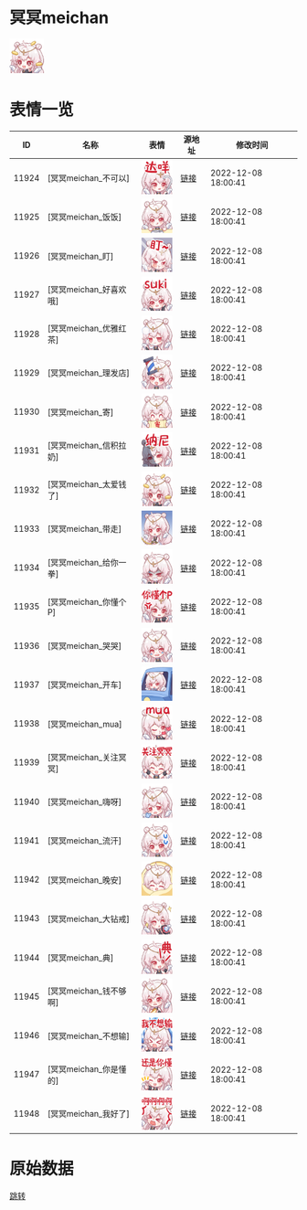 # 冥冥meichan

<img src="./cover.png" height="60" alt="cover" />

# 表情一览

|ID|名称|表情|源地址|修改时间|
|----|----|----|----|----|
|11924|[冥冥meichan_不可以]|<img src="./pic/011924_%5B冥冥meichan_不可以%5D.png" height="60" alt="不可以"/>|[链接](https://i0.hdslb.com/bfs/garb/item/5cfc0218594fbe8b2946e67e03fc4ea5c4a19d36.png)|2022-12-08 18:00:41|
|11925|[冥冥meichan_饭饭]|<img src="./pic/011925_%5B冥冥meichan_饭饭%5D.png" height="60" alt="饭饭"/>|[链接](https://i0.hdslb.com/bfs/garb/item/79a5c3bda7449e06f032c095144d8218b9acb335.png)|2022-12-08 18:00:41|
|11926|[冥冥meichan_盯]|<img src="./pic/011926_%5B冥冥meichan_盯%5D.png" height="60" alt="盯"/>|[链接](https://i0.hdslb.com/bfs/garb/item/9c9419db0b80a40ab36eed395251e7efe6421b69.png)|2022-12-08 18:00:41|
|11927|[冥冥meichan_好喜欢哦]|<img src="./pic/011927_%5B冥冥meichan_好喜欢哦%5D.png" height="60" alt="好喜欢哦"/>|[链接](https://i0.hdslb.com/bfs/garb/item/3cc66caaf1a62e1778b18a458e58b38df99cfa0f.png)|2022-12-08 18:00:41|
|11928|[冥冥meichan_优雅红茶]|<img src="./pic/011928_%5B冥冥meichan_优雅红茶%5D.png" height="60" alt="优雅红茶"/>|[链接](https://i0.hdslb.com/bfs/garb/item/8698f417982fd8d5abadf5207407532bb1b5b44f.png)|2022-12-08 18:00:41|
|11929|[冥冥meichan_理发店]|<img src="./pic/011929_%5B冥冥meichan_理发店%5D.png" height="60" alt="理发店"/>|[链接](https://i0.hdslb.com/bfs/garb/item/6026b23be561844d08c5bc4b2d66316c3eeebb15.png)|2022-12-08 18:00:41|
|11930|[冥冥meichan_寄]|<img src="./pic/011930_%5B冥冥meichan_寄%5D.png" height="60" alt="寄"/>|[链接](https://i0.hdslb.com/bfs/garb/item/4de329afec2e0ebe3c4d0db0da710721bed35ff3.png)|2022-12-08 18:00:41|
|11931|[冥冥meichan_信积拉奶]|<img src="./pic/011931_%5B冥冥meichan_信积拉奶%5D.png" height="60" alt="信积拉奶"/>|[链接](https://i0.hdslb.com/bfs/garb/item/57902ef1f2392e1b8ca4a92ee9c844c18b633009.png)|2022-12-08 18:00:41|
|11932|[冥冥meichan_太爱钱了]|<img src="./pic/011932_%5B冥冥meichan_太爱钱了%5D.png" height="60" alt="太爱钱了"/>|[链接](https://i0.hdslb.com/bfs/garb/item/e3d018abc7dfcaba7a95b512d313591ec015e984.png)|2022-12-08 18:00:41|
|11933|[冥冥meichan_带走]|<img src="./pic/011933_%5B冥冥meichan_带走%5D.png" height="60" alt="带走"/>|[链接](https://i0.hdslb.com/bfs/garb/item/9862fdd11fb28e2456a5cd3f864f87a46f20604f.png)|2022-12-08 18:00:41|
|11934|[冥冥meichan_给你一拳]|<img src="./pic/011934_%5B冥冥meichan_给你一拳%5D.png" height="60" alt="给你一拳"/>|[链接](https://i0.hdslb.com/bfs/garb/item/9b9e4aa83cedd7016bf2f2a83bbe838b648f01ff.png)|2022-12-08 18:00:41|
|11935|[冥冥meichan_你懂个P]|<img src="./pic/011935_%5B冥冥meichan_你懂个P%5D.png" height="60" alt="你懂个P"/>|[链接](https://i0.hdslb.com/bfs/garb/item/ffa551eaec65b9b3e33eb388fb91f9c02e4ff67a.png)|2022-12-08 18:00:41|
|11936|[冥冥meichan_哭哭]|<img src="./pic/011936_%5B冥冥meichan_哭哭%5D.png" height="60" alt="哭哭"/>|[链接](https://i0.hdslb.com/bfs/garb/item/32817fbdd4226afe71e1aa3d8f0a91c62729567d.png)|2022-12-08 18:00:41|
|11937|[冥冥meichan_开车]|<img src="./pic/011937_%5B冥冥meichan_开车%5D.png" height="60" alt="开车"/>|[链接](https://i0.hdslb.com/bfs/garb/item/3414c37849153f2ebd0fe6c8d7298bbc711c4ed9.png)|2022-12-08 18:00:41|
|11938|[冥冥meichan_mua]|<img src="./pic/011938_%5B冥冥meichan_mua%5D.png" height="60" alt="mua"/>|[链接](https://i0.hdslb.com/bfs/garb/item/21b927b32c186a8c4dd12ff48fcb19461d8dcd0e.png)|2022-12-08 18:00:41|
|11939|[冥冥meichan_关注冥冥]|<img src="./pic/011939_%5B冥冥meichan_关注冥冥%5D.png" height="60" alt="关注冥冥"/>|[链接](https://i0.hdslb.com/bfs/garb/item/55cfde3719b757aa211e5f1d136cd8c8a1e0dc2f.png)|2022-12-08 18:00:41|
|11940|[冥冥meichan_嗨呀]|<img src="./pic/011940_%5B冥冥meichan_嗨呀%5D.png" height="60" alt="嗨呀"/>|[链接](https://i0.hdslb.com/bfs/garb/item/caebcb782f3a8742548786cd52cb4d80d8353e03.png)|2022-12-08 18:00:41|
|11941|[冥冥meichan_流汗]|<img src="./pic/011941_%5B冥冥meichan_流汗%5D.png" height="60" alt="流汗"/>|[链接](https://i0.hdslb.com/bfs/garb/item/014bd9e4519567f7f711c0ef8138ffcd022750cd.png)|2022-12-08 18:00:41|
|11942|[冥冥meichan_晚安]|<img src="./pic/011942_%5B冥冥meichan_晚安%5D.png" height="60" alt="晚安"/>|[链接](https://i0.hdslb.com/bfs/garb/item/4ed6aba3c606484511e550e9d8070a74c004ba8e.png)|2022-12-08 18:00:41|
|11943|[冥冥meichan_大钻戒]|<img src="./pic/011943_%5B冥冥meichan_大钻戒%5D.png" height="60" alt="大钻戒"/>|[链接](https://i0.hdslb.com/bfs/garb/item/fa42d4a68660e6c3d6447cdf0fe7d95cc4c7cdae.png)|2022-12-08 18:00:41|
|11944|[冥冥meichan_典]|<img src="./pic/011944_%5B冥冥meichan_典%5D.png" height="60" alt="典"/>|[链接](https://i0.hdslb.com/bfs/garb/item/172ea06085c8d242f3105d0d04826217bbe4fbeb.png)|2022-12-08 18:00:41|
|11945|[冥冥meichan_钱不够啊]|<img src="./pic/011945_%5B冥冥meichan_钱不够啊%5D.png" height="60" alt="钱不够啊"/>|[链接](https://i0.hdslb.com/bfs/garb/item/d153516692abb248a2429319ff7eb8cff4b2d463.png)|2022-12-08 18:00:41|
|11946|[冥冥meichan_不想输]|<img src="./pic/011946_%5B冥冥meichan_不想输%5D.png" height="60" alt="不想输"/>|[链接](https://i0.hdslb.com/bfs/garb/item/04fdc12859be022fba9992c76f89b0956d19262d.png)|2022-12-08 18:00:41|
|11947|[冥冥meichan_你是懂的]|<img src="./pic/011947_%5B冥冥meichan_你是懂的%5D.png" height="60" alt="你是懂的"/>|[链接](https://i0.hdslb.com/bfs/garb/item/724e8fe83e63a0814995dc8fd7a5d874c0568028.png)|2022-12-08 18:00:41|
|11948|[冥冥meichan_我好了]|<img src="./pic/011948_%5B冥冥meichan_我好了%5D.png" height="60" alt="我好了"/>|[链接](https://i0.hdslb.com/bfs/garb/item/8855c3fcfc538ee1d96e9ec25f758a0b5602cf66.png)|2022-12-08 18:00:41|

# 原始数据

[跳转](./raw.json)

